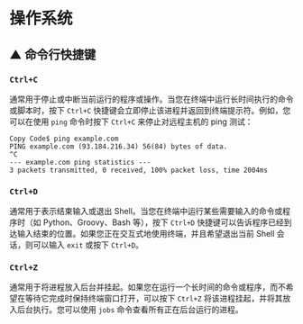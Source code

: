 # 操作系统





## ▲ 命令行快捷键

### `Ctrl+C`
通常用于停止或中断当前运行的程序或操作。当您在终端中运行长时间执行的命令或脚本时，按下 `Ctrl+C` 快捷键会立即停止该进程并返回到终端提示符。例如，您可以在使用 `ping` 命令时按下 `Ctrl+C` 来停止对远程主机的 ping 测试：
```
Copy Code$ ping example.com
PING example.com (93.184.216.34) 56(84) bytes of data.
^C
--- example.com ping statistics ---
3 packets transmitted, 0 received, 100% packet loss, time 2004ms
```

### `Ctrl+D`
通常用于表示结束输入或退出 Shell。当您在终端中运行某些需要输入的命令或程序时（如 Python、Groovy、Bash 等），按下 `Ctrl+D` 快捷键可以告诉程序已经到达输入结束的位置。如果您正在交互式地使用终端，并且希望退出当前 Shell 会话，则可以输入 `exit` 或按下 `Ctrl+D`。

### `Ctrl+Z`
通常用于将进程放入后台并挂起。如果您在运行一个长时间的命令或程序，而不希望在等待它完成时保持终端窗口打开，可以按下 `Ctrl+Z` 将该进程挂起，并将其放入后台执行。您可以使用 `jobs` 命令查看所有正在后台运行的进程。
